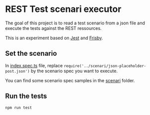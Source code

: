 # REST Test scenari executor

The goal of this project is to read a test scenario from a json file 
and execute the tests against the REST ressources.

This is an experiment based on [Jest](https://facebook.github.io/jest/) and [Frisby](https://www.frisbyjs.com/).

## Set the scenario

In [index.spec.ts](/src/index.spec.ts) file, replace `require('../scenari/json-placeholder-post.json')` by the scenario spec you want to execute.

You can find some scenario spec samples in the [scenari](/scenari) folder.

## Run the tests

```sh
npm run test
```